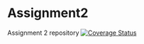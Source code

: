 # Assignment2

Assignment 2 repository
[![Coverage Status](https://coveralls.io/repos/github/Cis8/Assignment2/badge.svg?branch=master)](https://coveralls.io/github/Cis8/Assignment2?branch=master)
